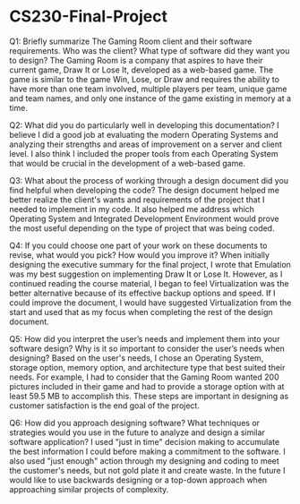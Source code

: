 # CS230-Final-Project

Q1: Briefly summarize The Gaming Room client and their software requirements. Who was the client? What type of software did they want you to design?
  The Gaming Room is a company that aspires to have their current game, Draw It or Lose It, developed as a web-based game. The game is similar to the game Win, Lose,     or Draw and requires the ability to have more than one team involved, multiple players per team, unique game and team names, and only one instance of the game         existing in memory at a time.  
  
Q2: What did you do particularly well in developing this documentation?
  I believe I did a good job at evaluating the modern Operating Systems and analyzing their strengths and areas of improvement on a server and client level. I also       think I included the proper tools from each Operating System that would be crucial in the development of a web-based game.
  
Q3: What about the process of working through a design document did you find helpful when developing the code?
  The design document helped me better realize the client's wants and requirements of the project that I needed to implement in my code. It also helped me address       which Operating System and Integrated Development Environment would prove the most useful depending on the type of project that was being coded.
  
Q4: If you could choose one part of your work on these documents to revise, what would you pick? How would you improve it?
  When initially designing the executive summary for the final project, I wrote that Emulation was my best suggestion on implementing Draw It or Lose It. However, as I   continued reading the course material, I began to feel Virtualization was the better alternative because of its effective backup options and speed. If I could         improve the document, I would have suggested Virtualization from the start and used that as my focus when completing the rest of the design document.
  
Q5: How did you interpret the user’s needs and implement them into your software design? Why is it so important to consider the user’s needs when designing? 
  Based on the user's needs, I chose an Operating System, storage option, memory option, and architecture type that best suited their needs. For example, I had to       consider that the Gaming Room wanted 200 pictures included in their game and had to provide a storage option with at least 59.5 MB to accomplish this. These steps     are important in designing as customer satisfaction is the end goal of the project. 

Q6: How did you approach designing software? What techniques or strategies would you use in the future to analyze and design a similar software application?
  I used "just in time" decision making to accumulate the best information I could before making a commitment to the software. I also used "just enough" action through   my designing and coding to meet the customer's needs, but not gold plate it and create waste. In the future I would like to use backwards designing or a top-down       approach when approaching similar projects of complexity. 

